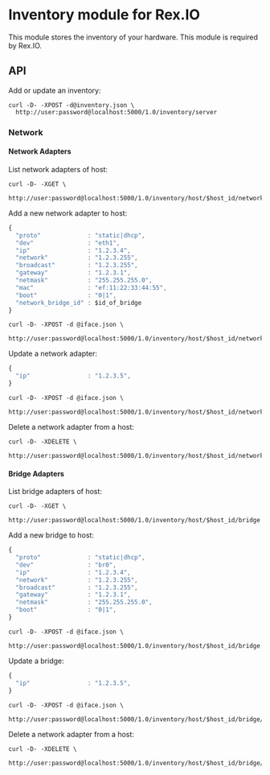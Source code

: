 # Inventory module for Rex.IO

This module stores the inventory of your hardware. This module is required by Rex.IO.

## API

Add or update an inventory:

```
curl -D- -XPOST -d@inventory.json \
  http://user:password@localhost:5000/1.0/inventory/server
```

### Network

#### Network Adapters

List network adapters of host:

```
curl -D- -XGET \
  http://user:password@localhost:5000/1.0/inventory/host/$host_id/network_adapter
```

Add a new network adapter to host:

```javascript
{
  "proto"             : "static|dhcp",
  "dev"               : "eth1",
  "ip"                : "1.2.3.4",
  "network"           : "1.2.3.255",
  "broadcast"         : "1.2.3.255",
  "gateway"           : "1.2.3.1",
  "netmask"           : "255.255.255.0",
  "mac"               : "ef:11:22:33:44:55",
  "boot"              : "0|1",
  "network_bridge_id" : $id_of_bridge
}
```

```
curl -D- -XPOST -d @iface.json \
  http://user:password@localhost:5000/1.0/inventory/host/$host_id/network_adapter
```

Update a network adapter:

```javascript
{
  "ip"                : "1.2.3.5",
}
```

```
curl -D- -XPOST -d @iface.json \
  http://user:password@localhost:5000/1.0/inventory/host/$host_id/network_adapter/$network_adapter_id
```


Delete a network adapter from a host:

```
curl -D- -XDELETE \
  http://user:password@localhost:5000/1.0/inventory/host/$host_id/network_adapter/$network_adapter_id
```

#### Bridge Adapters

List bridge adapters of host:

```
curl -D- -XGET \
  http://user:password@localhost:5000/1.0/inventory/host/$host_id/bridge
```

Add a new bridge to host:

```javascript
{
  "proto"             : "static|dhcp",
  "dev"               : "br0",
  "ip"                : "1.2.3.4",
  "network"           : "1.2.3.255",
  "broadcast"         : "1.2.3.255",
  "gateway"           : "1.2.3.1",
  "netmask"           : "255.255.255.0",
  "boot"              : "0|1",
}
```

```
curl -D- -XPOST -d @iface.json \
  http://user:password@localhost:5000/1.0/inventory/host/$host_id/bridge
```

Update a bridge:

```javascript
{
  "ip"                : "1.2.3.5",
}
```

```
curl -D- -XPOST -d @iface.json \
  http://user:password@localhost:5000/1.0/inventory/host/$host_id/bridge/$bridge_id
```

Delete a network adapter from a host:

```
curl -D- -XDELETE \
  http://user:password@localhost:5000/1.0/inventory/host/$host_id/bridge/$bridge
```
